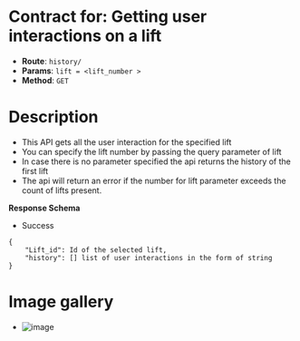 # Contract for: Getting user interactions on a lift

- **Route**: `history/`
- **Params**: `lift = <lift_number >`
- **Method**: `GET`

# Description

- This API gets all the user interaction for the specified lift
- You can specify the lift number by passing the query parameter of lift
- In case there is no parameter specified the api returns the history of the first lift
- The api will return an error if the number for lift parameter exceeds the count of lifts present.

**Response Schema**

- Success

```
{
    "Lift_id": Id of the selected lift,
    "history": [] list of user interactions in the form of string
}
```

# Image gallery

- ![image](https://user-images.githubusercontent.com/57758447/222747456-770a9903-cb29-46fb-b490-7518370c2571.png)
